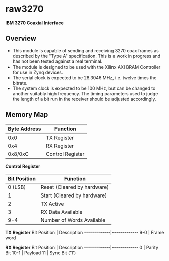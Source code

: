 # raw3270
**IBM 3270 Coaxial Interface**
## Overview

* This module is capable of sending and receiving 3270 coax frames as described by the "Type A" specification. This is a work in progress and has not been tested against a real terminal.
* The module is designed to be used with the Xilinx AXI BRAM Controller for use in Zynq devices.
* The serial clock is expected to be 28.3046 MHz, i.e. twelve times the bitrate.
* The system clock is expected to be 100 MHz, but can be changed to another suitably high frequency. The timing parameters used to judge the length of a bit run in the receiver should be adjusted accordingly.

## Memory Map
Byte Address | Function
-------------|----------
0x0          | TX Register
0x4          | RX Register
0x8/0xC      | Control Register

**Control Register**

Bit Position | Function
-------------|----------
0 (LSB)      | Reset (Cleared by hardware)
1            | Start (Cleared by hardware)
2            | TX Active
3            | RX Data Available
9-4          | Number of Words Available

**TX Register**
Bit Position | Description
-------------|-------------
9-0          | Frame word

**RX Register**
Bit Position | Description
-------------|-------------
0            | Parity Bit
10-1         | Payload
11           | Sync Bit ('1')
